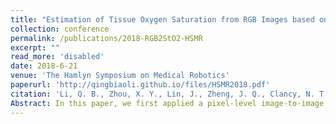 ```yaml
---
title: "Estimation of Tissue Oxygen Saturation from RGB Images based on Pixel-level Image Translation"
collection: conference
permalink: /publications/2018-RGB2StO2-HSMR
excerpt: ""
read_more: 'disabled'
date: 2018-6-21
venue: 'The Hamlyn Symposium on Medical Robotics'
paperurl: 'http://qingbiaoli.github.io/files/HSMR2018.pdf'
citation: 'Li, Q. B., Zhou, X. Y., Lin, J., Zheng, J. Q., Clancy, N. T., & Elson, D. S. (2018). Estimation of Tissue Oxygen Saturation from RGB Images based on Pixel-level Image Translation. arXiv preprint arXiv:1804.07116.'
Abstract: In this paper, we first applied a pixel-level image-to-image translation approach based on conditional Generative Adversarial Networks (cGAN) to estimate tissue oxygen saturation (StO2) from RGB images directly. The real-time performance and non-reliance on additional hardware, enable a seamless integration of the proposed method into surgical and diagnostic workflows with standard endoscope systems.
---
```




